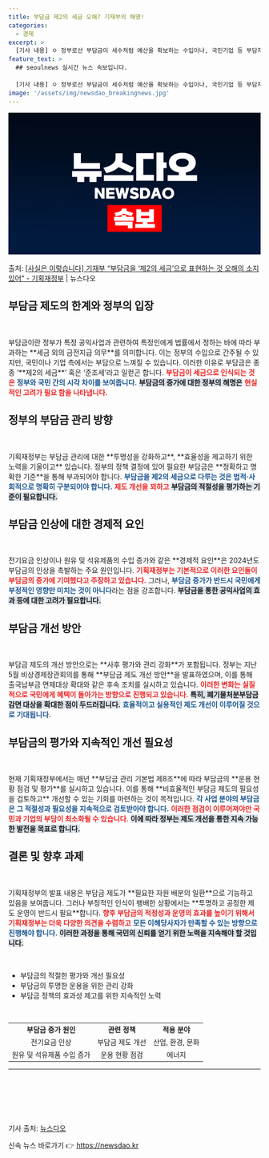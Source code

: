 ```yaml
---
title: 부담금 제2의 세금 오해? 기재부의 해명!
categories:
  - 경제
excerpt: >
  [기사 내용] ㅇ 정부로선 부담금이 세수처럼 예산을 확보하는 수입이나, 국민기업 등 부담자 입장에서는 비용이…
feature_text: >
  ## seoulnews 실시간 뉴스 속보입니다.

  [기사 내용] ㅇ 정부로선 부담금이 세수처럼 예산을 확보하는 수입이나, 국민기업 등 부담자 입장에서는 비용이…
image: '/assets/img/newsdao_breakingnews.jpg'
---
```


![뉴스다오 속보](/assets/img/newsdao_breakingnews.jpg)

<p>출처: <a href="https://newsdao.kr/1866" rel="dofollow">[사실은 이렇습니다] 기재부 “부담금을 ‘제2의 세금’으로 표현하는 것 오해의 소지 있어” - 기획재정부</a> | 뉴스다오</p>

<h2 data-ke-size="size26">부담금 제도의 한계와 정부의 입장</h2>

<p data-ke-size="size16">&nbsp;</p>

<p data-ke-size="size16">부담금이란 정부가 특정 공익사업과 관련하여 특정인에게 법률에서 정하는 바에 따라 부과하는 **세금 외의 금전지급 의무**를 의미합니다. 이는 정부의 수입으로 간주될 수 있지만, 국민이나 기업 측에서는 부담으로 느껴질 수 있습니다. 이러한 이유로 부담금은 종종 ‘**제2의 세금**’ 혹은 ‘준조세’라고 일컫곤 합니다. <b><span style="color: #ee2323;">부담금이 세금으로 인식되는 것은</span></b> <b><span style="color: #1a5490;">정부와 국민 간의 시각 차이를 보여줍니다.</span></b> <b><span style="background-color: #21538527;">부담금의 증가에 대한 정부의 해명은</span></b> <b><span style="color: #ee2323;">현실적인 고려가 필요 함을 나타냅니다.</span></b> </p>

<h2 data-ke-size="size26">정부의 부담금 관리 방향</h2>

<p data-ke-size="size16">&nbsp;</p>

<p data-ke-size="size16">기획재정부는 부담금 관리에 대한 **투명성을 강화하고**, **효율성을 제고하기 위한 노력을 기울이고** 있습니다. 정부의 정책 결정에 있어 필요한 부담금은 **정확하고 명확한 기준**을 통해 부과되어야 합니다. <b><span style="color: #1a5490;">부담금을 제2의 세금으로 다루는 것은 법적·사회적으로 명확히 구분되어야 합니다.</span></b> <b><span style="color: #ee2323;">제도 개선을 꾀하고</span></b> <b><span style="background-color: #21538527;">부담금의 적절성을 평가하는 기준이 필요합니다.</span></b> </p>

<h2 data-ke-size="size26">부담금 인상에 대한 경제적 요인</h2>

<p data-ke-size="size16">&nbsp;</p>

<p data-ke-size="size16">전기요금 인상이나 원유 및 석유제품의 수입 증가와 같은 **경제적 요인**은 2024년도 부담금의 인상을 촉발하는 주요 원인입니다. <b><span style="color: #ee2323;">기획재정부는 기본적으로 이러한 요인들이 부담금의 증가에 기여했다고 주장하고 있습니다.</span></b> 그러나, <b><span style="color: #1a5490;">부담금 증가가 반드시 국민에게 부정적인 영향만 미치는 것이 아니다</span></b>라는 점을 강조합니다. <b><span style="background-color: #21538527;">부담금을 통한 공익사업의 효과 등에 대한 고려가 필요합니다.</span></b></p>

<h2 data-ke-size="size26">부담금 개선 방안</h2>

<p data-ke-size="size16">&nbsp;</p>

<p data-ke-size="size16">부담금 제도의 개선 방안으로는 **사후 평가와 관리 강화**가 포함됩니다. 정부는 지난 5월 비상경제장관회의를 통해 **부담금 제도 개선 방안**을 발표하였으며, 이를 통해 출국납부금 면제대상 확대와 같은 후속 조치를 실시하고 있습니다. <b><span style="color: #ee2323;">이러한 변화는 실질적으로 국민에게 혜택이 돌아가는 방향으로 진행되고 있습니다.</span></b> <b><span style="background-color: #21538527;">특히, 폐기물처분부담금 감면 대상을 확대한 점이 두드러집니다.</span></b> <b><span style="color: #1a5490;">효율적이고 실용적인 제도 개선이 이루어질 것으로 기대됩니다.</span></b></p>

<h2 data-ke-size="size26">부담금의 평가와 지속적인 개선 필요성</h2>

<p data-ke-size="size16">&nbsp;</p>

<p data-ke-size="size16">현재 기획재정부에서는 매년 **부담금 관리 기본법 제8조**에 따라 부담금의 **운용 현황 점검 및 평가**를 실시하고 있습니다. 이를 통해 **비효율적인 부담금 제도의 필요성을 검토하고** 개선할 수 있는 기회를 마련하는 것이 목적입니다. <b><span style="color: #1a5490;">각 사업 분야의 부담금은 그 적절성과 필요성을 지속적으로 검토받아야 합니다.</span></b> <b><span style="color: #ee2323;">이러한 점검이 이루어져야만 국민과 기업의 부담이 최소화될 수 있습니다.</span></b> <b><span style="background-color: #21538527;">이에 따라 정부는 제도 개선을 통한 지속 가능한 발전을 목표로 합니다.</span></b></p>

<h2 data-ke-size="size26">결론 및 향후 과제</h2>

<p data-ke-size="size16">&nbsp;</p>

<p data-ke-size="size16">기획재정부의 발표 내용은 부담금 제도가 **필요한 자원 배분의 일환**으로 기능하고 있음을 보여줍니다. 그러나 부정적인 인식이 팽배한 상황에서는 **투명하고 공정한 제도 운영이 반드시 필요**합니다. <b><span style="color: #ee2323;">향후 부담금의 적정성과 운영의 효과를 높이기 위해서 기획재정부는 더욱 다양한 의견을 수렴하고</span></b> <b><span style="color: #1a5490;">모든 이해당사자가 만족할 수 있는 방향으로 진행해야 합니다.</span></b> <b><span style="background-color: #21538527;">이러한 과정을 통해 국민의 신뢰를 얻기 위한 노력을 지속해야 할 것입니다.</span></b></p> 

<p data-ke-size="size16">&nbsp;</p> 

<ul>
  <li>부담금의 적절한 평가와 개선 필요성</li>
  <li>부담금의 투명한 운용을 위한 관리 강화</li>
  <li>부담금 정책의 효과성 제고를 위한 지속적인 노력</li>
</ul>

<p data-ke-size="size16">&nbsp;</p> 

<table>
  <tr>
    <td style="text-align: center; height: 17px;"><b>부담금 증가 원인</b></td>
    <td style="text-align: center; height: 17px;"><b>관련 정책</b></td>
    <td style="text-align: center; height: 17px;"><b> 적용 분야</b></td>
  </tr>
  <tr>
    <td style="text-align: center; height: 17px;">전기요금 인상</td>
    <td style="text-align: center; height: 17px;">부담금 제도 개선</td>
    <td style="text-align: center; height: 17px;">산업, 환경, 문화</td>
  </tr>
  <tr>
    <td style="text-align: center; height: 17px;">원유 및 석유제품 수입 증가</td>
    <td style="text-align: center; height: 17px;">운용 현황 점검</td>
    <td style="text-align: center; height: 17px;">에너지</td>
  </tr>
</table>

<hr>
<p data-ke-size="size16">&nbsp;</p> 
<p data-ke-size="size16">&nbsp;</p> 
<p data-ke-size="size16">&nbsp;</p> 
<p data-ke-size="size16">기사 출처: <a href="https://newsdao.kr/1866">뉴스다오</a></p> 

신속 뉴스 바로가기 👉 <a href="https://newsdao.kr" rel="dofollow">https://newsdao.kr</a>


